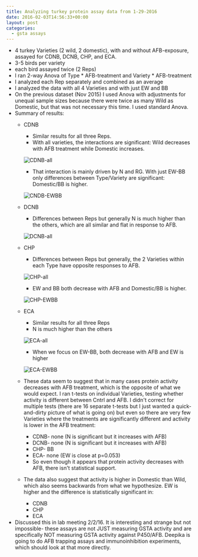```yaml
---
title: Analyzing turkey protein assay data from 1-29-2016
date: 2016-02-03T14:56:33+00:00
layout: post
categories:
  - gsta assays
---
```

  * 4 turkey Varieties (2 wild, 2 domestic), with and without AFB-exposure, assayed for CDNB, DCNB, CHP, and ECA.
  * 3-5 birds per variety
  * each bird assayed twice (2 Reps)
  * I ran 2-way Anova of Type \* AFB-treatment and Variety \* AFB-treatment
  * I analyzed each Rep separately and combined as an average
  * I analyzed the data with all 4 Varieties and with just EW and BB
  * On the previous dataset (Nov 2015) I used Anova with adjustments for unequal sample sizes because there were twice as many Wild as Domestic, but that was not necessary this time. I used standard Anova.
  * Summary of results:
      * CDNB
          * Similar results for all three Reps.
          * With all varieties, the interactions are significant: Wild decreases with AFB treatment while Domestic increases.

          ![CDNB-all]({{site.image_path}}wp-content/uploads/2016/02/CDNB-all.png)

          * That interaction is mainly driven by N and RG. With just EW-BB only differences between Type/Variety are significant: Domestic/BB is higher.

          ![CNDB-EWBB]({{site.image_path}}wp-content/uploads/2016/02/CNDB-EWBB.png)

      * DCNB
          * Differences between Reps but generally N is much higher than the others, which are all similar and flat in response to AFB.

          ![DCNB-all]({{site.image_path}}wp-content/uploads/2016/02/DCNB-all.png)

      * CHP
          * Differences between Reps but generally, the 2 Varieties within each Type have opposite responses to AFB.

          ![CHP-all]({{site.image_path}}wp-content/uploads/2016/02/CHP-all.png)

          * EW and BB both decrease with AFB and Domestic/BB is higher.

          ![CHP-EWBB]({{site.image_path}}wp-content/uploads/2016/02/CHP-EWBB.png)

      * ECA
          * Similar results for all three Reps
          * N is much higher than the others

          ![ECA-all]({{site.image_path}}wp-content/uploads/2016/02/ECA-all.png)

          * When we focus on EW-BB, both decrease with AFB and EW is higher

          ![ECA-EWBB]({{site.image_path}}wp-content/uploads/2016/02/ECA-EWBB.png)

      * These data seem to suggest that in many cases protein activity decreases with AFB treatment, which is the opposite of what we would expect. I ran t-tests on individual Varieties, testing whether activity is different between Cntrl and AFB. I didn't correct for multiple tests (there are 16 separate t-tests but I just wanted a quick-and-dirty picture of what is going on) but even so there are very few Varieties where the treatments are significantly different and activity is lower in the AFB treatment:
          * CDNB- none (N is significant but it increases with AFB)
          * DCNB- none (N is significant but it increases with AFB)
          * CHP- BB
          * ECA- none (EW is close at p=0.053)
          * So even though it appears that protein activity decreases with AFB, there isn't statistical support.
      * The data also suggest that activity is higher in Domestic than Wild, which also seems backwards from what we hypothesize. EW is higher and the difference is statistically significant in:
          * CDNB
          * CHP
          * ECA
  * Discussed this in lab meeting 2/2/16. It is interesting and strange but not impossible- these assays are not JUST measuring GSTA activity and are specifically NOT measuring GSTA activity against P450/AFB. Deepika is going to do AFB trapping assays and immunoinhibition experiments, which should look at that more directly.
